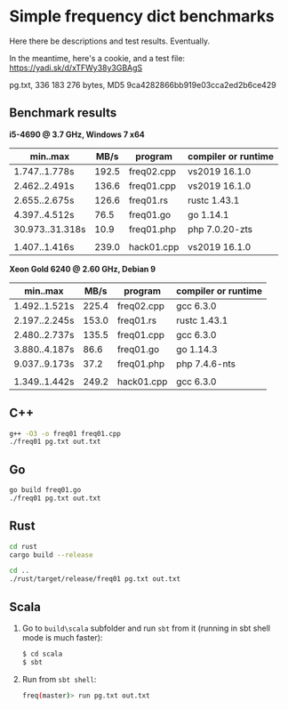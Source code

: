 Simple frequency dict benchmarks
=================================

Here there be descriptions and test results. Eventually.

In the meantime, here's a cookie, and a test file: https://yadi.sk/d/xTFWy38y3GBAgS

pg.txt, 336 183 276 bytes, MD5 9ca4282866bb919e03cca2ed2b6ce429

Benchmark results
------------------

**i5-4690 @ 3.7 GHz, Windows 7 x64**

| min..max        | MB/s  | program    | compiler or runtime |
|-----------------|-------|------------|---------------------|
| 1.747..1.778s   | 192.5 | freq02.cpp | vs2019 16.1.0       |
| 2.462..2.491s   | 136.6 | freq01.cpp | vs2019 16.1.0       |
| 2.655..2.675s   | 126.6 | freq01.rs  | rustc 1.43.1        |
| 4.397..4.512s   | 76.5  | freq01.go  | go 1.14.1           |
| 30.973..31.318s | 10.9  | freq01.php | php 7.0.20-zts      |
|                 |       |            |                     |
| 1.407..1.416s   | 239.0 | hack01.cpp | vs2019 16.1.0       |

**Xeon Gold 6240 @ 2.60 GHz, Debian 9**

| min..max        | MB/s  | program    | compiler or runtime |
|-----------------|-------|------------|---------------------|
| 1.492..1.521s   | 225.4 | freq02.cpp | gcc 6.3.0           |
| 2.197..2.245s   | 153.0 | freq01.rs  | rustc 1.43.1        |
| 2.480..2.737s   | 135.5 | freq01.cpp | gcc 6.3.0           |
| 3.880..4.187s   | 86.6  | freq01.go  | go 1.14.3           |
| 9.037..9.173s   | 37.2  | freq01.php | php 7.4.6-nts       |
|                 |       |            |                     |
| 1.349..1.442s   | 249.2 | hack01.cpp | gcc 6.3.0           |

C++
----

```bash
g++ -O3 -o freq01 freq01.cpp
./freq01 pg.txt out.txt
```

Go
---

```bash
go build freq01.go
./freq01 pg.txt out.txt
```

Rust
-----

```bash
cd rust
cargo build --release

cd ..
./rust/target/release/freq01 pg.txt out.txt
```

Scala
-----

1. Go to `build\scala` subfolder and run `sbt` from it (running in sbt shell mode is much faster):

   ```bash
   $ cd scala
   $ sbt
   ```

2. Run from `sbt shell`:

   ```bash
   freq(master)> run pg.txt out.txt
   ```
